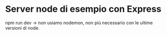# Server node di esempio con Express
npm run dev   -> non usiamo nodemon, non più necessario con le ultime versioni di node.